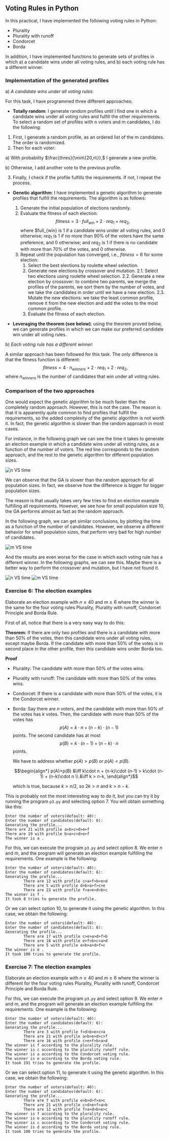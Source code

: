 ## Voting Rules in Python

In this practical, I have implemented the following voting rules in Python:
- Plurality
- Plurality with runoff
- Condorcet
- Borda

In addition, I have implemented functions to generate sets of profiles in which a) a candidate wins under all voting rules, and b) each voting rule has a different winner.

### Implementation of the generated profiles

a) _A candidate wins under all voting rules_:

For this task, I have programmed three different approaches:

- **Totally random**: I generate random profiles until I find one in which a candidate wins under all voting rules and fulfill the other requirements. To select a random set of profiles with n voters and m candidates, I do the following:

1. First, I generate a random profile, as an ordered list of the m candidates. The order is randomized.
2. Then for each voter:
            
a) With probability $\frac{thres}{\min\{20,n\}},$ I generate a new profile.

b) Otherwise, I add another vote to the previous profile.

3. Finally, I check if the profile fulfills the requirements. If not, I repeat the process.

- **Genetic algorithm**: I have implemented a genetic algorithm to generate profiles that fulfill the requirements. The algorithm is as follows:

    1. Generate the initial population of elections randomly.
    2. Evaluate the fitness of each election: $$fitness = 3\cdot full_{win} + 2\cdot req_1 + req_2,$$
    where $full_{win} is 1 if a candidate wins under all voting rules, and 0 otherwise; $req_1$ is 1 if no more than 90% of the voters have the same preference, and 0 otherwise; and $req_2$ is 1 if there is no candidate with more than 70% of the votes, and 0 otherwise.
    3. Repeat until the population has converged, i.e., $fitness=6$ for some election:
        1. Select the best elections by roulette wheel selection.
        2. Generate new elections by crossover and mutation.
            2.1. Select two elections using roulette wheel selection.
            2.2. Generate a new election by crossover: to combine two parents, we merge the profiles of the parents, we sort them by the number of votes, and we take the candidates in order until we have a new election.
            2.3. Mutate the new elections: we take the least common profile, remove it from the new election and add the votes to the most common profile.
        3. Evaluate the fitness of each election.

- **Leveraging the theorem (see below)**: using the theorem proved below, we can generate profiles in which we can make our preferred candidate win under all voting rules.

b) _Each voting rule has a different winner_:

A similar approach has been followed for this task. The only difference is that the fitness function is different:
$$fitness = 4\cdot n_{winners} + 2\cdot req_1 + 2\cdot req_2,$$
where $n_{winners}$ is the number of candidates that win under all voting rules.

### Comparison of the two approaches

One would expect the genetic algorithm to be much faster than the completely random approach. However, this is not the case. The reason is that it is apparently quite common to find profiles that fulfill the requirements, so the added complexity of the genetic algorithm is not worth it. In fact, the genetic algorithm is slower than the random approach in most cases.

For instance, in the following graph we can see the time it takes to generate an election example in which a candidate wins under all voting rules, as a function of the number of voters. The red line corresponds to the random approach, and the rest to the genetic algorithm for different population sizes.

![n VS time](n_all.png)

We can observe that the GA is slower than the random approach for all population sizes. In fact, we observe how the difference is bigger for bigger population sizes.

The reason is that usually takes very few tries to find an election example fulfilling all requirements. However, we see how for small population size 10, the GA performs almost as fast as the random approach.

In the following graph, we can get similar conclusions, by plotting the time as a function of the number of candidates. However, we observe a different behavior for small population sizes, that perform very bad for high number of candidates.

![m VS time](m_all.png)

And the results are even worse for the case in which each voting rule has a different winner. In the following graphs, we can see this. Maybe there is a better way to perform the crossover and mutation, but I have not found it.

![n VS time](n_diverse.png)
![m VS time](m_diverse.png)

### Exercise 6: The election examples

Elaborate an election example with $n\ge40$ and $m\ge6$ where the winner is the same for the four voting rules Plurality, Plurality with runoff, Condorcet Principle and Borda Rule.

First of all, notice that there is a very easy way to do this:

**Theorem:** If there are only two profiles and there is a candidate with more than 50% of the votes, then this candidate wins under all voting rules, except maybe Borda.
If the candidate with more than 50% of the votes is in second place in the other profile, then this candidate wins under Borda too.

**Proof**
- Plurality: The candidate with more than 50% of the votes wins.
- Plurality with runoff: The candidate with more than 50% of the votes wins.
- Condorcet: If there is a candidate with more than 50% of the votes, it is the Condorcet winner.
- Borda: 
    Say there are $n$ voters, and the candidate with more than 50% of the votes has $k$ votes. Then, the candidate with more than 50% of the votes has $$p(A)=k\cdot n + (n-k)\cdot (n-1)$$ points. The second candidate has at most $$p(B)=k\cdot (n-1) + (n-k)\cdot n$$ points. 
    
    We have to address whether $p(A)>p(B)$ or $p(A)<p(B)$.

    $$\begin{align*}
    p(A)>p(B) &\iff k\cdot n + (n-k)\cdot (n-1) > k\cdot (n-1) + (n-k)\cdot n \\
    &\iff k > n-k,
    \end{align*}$$

    which is true, because $k>n/2$, so $2k>n$ and $k>n-k$.

This is probably not the most interesting way to do it, but you can try it by running the program `p3.py` and selecting option 7. You will obtain something like this:

```
Enter the number of voters(default: 40): 
Enter the number of candidates(default: 6): 
Generating the profile...
There are 21 with profile a>b>c>d>e>f
There are 19 with profile b>a>c>d>e>f
The winner is a .
```

For this, we can execute the program `p3.py` and select option 8. We enter $n$ and $m$, and the program will generate an election example fulfilling the requirements. One example is the following:

```
Enter the number of voters(default: 40): 
Enter the number of candidates(default: 6): 
Generating the profile...
        There are 12 with profile c>a>f>b>e>d
        There are 5 with profile d>b>a>f>c>e
        There are 23 with profile f>a>e>d>b>c
The winner is f .
It took 8 tries to generate the profile.
```

Or we can select option 10, to generate it using the genetic algorithm. In this case, we obtain the following:

```
Enter the number of voters(default: 40): 
Enter the number of candidates(default: 6): 
Generating the profile...
        There are 17 with profile c>e>a>d>f>b
        There are 18 with profile e>f>b>c>a>d
        There are 5 with profile e>b>a>d>f>c
The winner is e .
It took 100 tries to generate the profile.
```

### Exercise 7: The election examples

Elaborate an election example with $n\ge40$ and $m\ge6$ where the winner is different for the four voting rules Plurality, Plurality with runoff, Condorcet Principle and Borda Rule.

For this, we can execute the program `p3.py` and select option 9. We enter $n$ and $m$, and the program will generate an election example fulfilling the requirements. One example is the following:

```
Enter the number of voters(default: 40): 
Enter the number of candidates(default: 6): 
Generating the profile...
        There are 3 with profile f>d>b>e>c>a
        There are 21 with profile a>b>e>d>c>f
        There are 16 with profile c>e>f>b>a>d
The winner is f according to the plurality rule.
The winner is c according to the plurality runoff rule.
The winner is a according to the Condorcet voting rule.
The winner is e according to the Borda voting rule.
It took 191 tries to generate the profile.
```

Or we can select option 11, to generate it using the genetic algorithm. In this case, we obtain the following:

```
Enter the number of voters(default: 40): 
Enter the number of candidates(default: 6): 
Generating the profile...
        There are 7 with profile e>b>d>f>a>c
        There are 21 with profile c>d>e>f>a>b
        There are 12 with profile f>a>d>b>e>c
The winner is f according to the plurality rule.
The winner is e according to the plurality runoff rule.
The winner is c according to the Condorcet voting rule.
The winner is d according to the Borda voting rule.
It took 100 tries to generate the profile.
```
